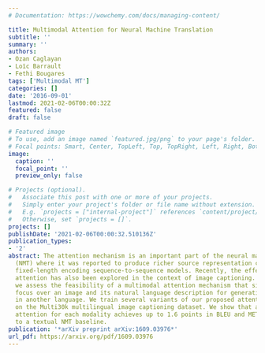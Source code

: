 ```yaml
---
# Documentation: https://wowchemy.com/docs/managing-content/

title: Multimodal Attention for Neural Machine Translation
subtitle: ''
summary: ''
authors:
- Ozan Caglayan
- Loı̈c Barrault
- Fethi Bougares
tags: ['Multimodal MT']
categories: []
date: '2016-09-01'
lastmod: 2021-02-06T00:00:32Z
featured: false
draft: false

# Featured image
# To use, add an image named `featured.jpg/png` to your page's folder.
# Focal points: Smart, Center, TopLeft, Top, TopRight, Left, Right, BottomLeft, Bottom, BottomRight.
image:
  caption: ''
  focal_point: ''
  preview_only: false

# Projects (optional).
#   Associate this post with one or more of your projects.
#   Simply enter your project's folder or file name without extension.
#   E.g. `projects = ["internal-project"]` references `content/project/deep-learning/index.md`.
#   Otherwise, set `projects = []`.
projects: []
publishDate: '2021-02-06T00:00:32.510136Z'
publication_types:
- '2'
abstract: The attention mechanism is an important part of the neural machine translation
  (NMT) where it was reported to produce richer source representation compared to
  fixed-length encoding sequence-to-sequence models. Recently, the effectiveness of
  attention has also been explored in the context of image captioning. In this work,
  we assess the feasibility of a multimodal attention mechanism that simultaneously
  focus over an image and its natural language description for generating a description
  in another language. We train several variants of our proposed attention mechanism
  on the Multi30k multilingual image captioning dataset. We show that a dedicated
  attention for each modality achieves up to 1.6 points in BLEU and METEOR compared
  to a textual NMT baseline.
publication: '*arXiv preprint arXiv:1609.03976*'
url_pdf: https://arxiv.org/pdf/1609.03976
---
```

